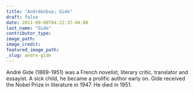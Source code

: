 ```yaml
---
title: "André&nbsp; Gide"
draft: false
date: 2011-09-08T04:22:37-04:00
last_name: "Gide"
contributor_type:
image_path:
image_credit:
featured_image_path:
_slug: andre-gide
---
```


André Gide (1869-1951) was a French novelist, literary critic, translator and essayist. A sick child, he became a prolific author early on. Gide received the Nobel Prize in literature in 1947. He died in 1951.

